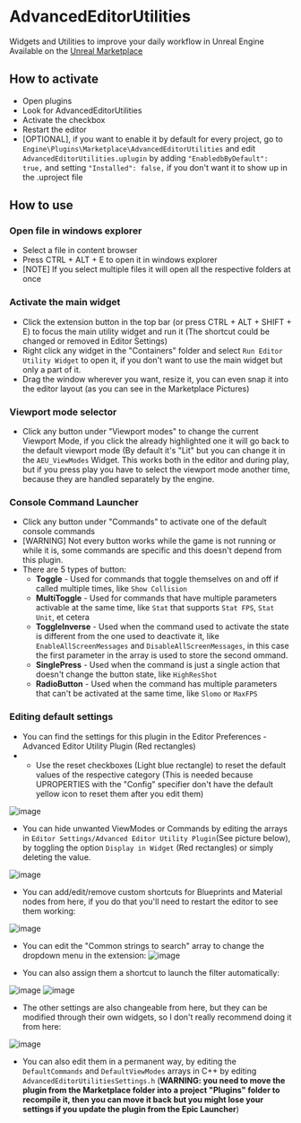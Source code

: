 # AdvancedEditorUtilities
Widgets and Utilities to improve your daily workflow in Unreal Engine
Available on the [Unreal Marketplace](https://unrealengine.com/marketplace/en-US/product/f375645593fc4d909bf8c79b9f64a066)


## How to activate
* Open plugins
* Look for AdvancedEditorUtilities
* Activate the checkbox
* Restart the editor
* [OPTIONAL], if you want to enable it by default for every project, go to `Engine\Plugins\Marketplace\AdvancedEditorUtilities` and edit `AdvancedEditorUtilities.uplugin` by adding `"EnabledbByDefault": true,` and setting `"Installed": false,` if you don't want it to show up in the .uproject file

## How to use

### Open file in windows explorer
* Select a file in content browser
* Press CTRL + ALT + E to open it in windows explorer
* [NOTE] If you select multiple files it will open all the respective folders at once

### Activate the main widget
* Click the extension button in the top bar (or press CTRL + ALT + SHIFT + E) to focus the main utility widget and run it (The shortcut could be changed or removed in Editor Settings)
* Right click any widget in the "Containers" folder and select `Run Editor Utility Widget` to open it, if you don't want to use the main widget but only a part of it.
* Drag the window wherever you want, resize it, you can even snap it into the editor layout (as you can see in the Marketplace Pictures)

### Viewport mode selector
* Click any button under "Viewport modes" to change the current Viewport Mode, if you click the already highlighted one it will go back to the default viewport mode (By default it's "Lit" but you can change it in the `AEU_ViewModes` Widget. This works both in the editor and during play, but if you press play you have to select the viewport mode another time, because they are handled separately by the engine.

### Console Command Launcher
* Click any button under "Commands" to activate one of the default console commands
* [WARNING] Not every button works while the game is not running or while it is, some commands are specific and this doesn't depend from this plugin.
* There are 5 types of button:
  * **Toggle** - Used for commands that toggle themselves on and off if called multiple times, like `Show Collision`
  * **MultiToggle** - Used for commands that have multiple parameters activable at the same time, like `Stat` that supports `Stat FPS`, `Stat Unit`, et cetera
  * **ToggleInverse** - Used when the command used to activate the state is different from the one used to deactivate it, like `EnableAllScreenMessages` and `DisableAllScreenMessages`, in this case the first parameter in the array is used to store the second ommand.
  * **SinglePress** - Used when the command is just a single action that doesn't change the button state, like `HighResShot`
  * **RadioButton** - Used when the command has multiple parameters that can't be activated at the same time, like `Slomo` or `MaxFPS`

### Editing default settings
* You can find the settings for this plugin in the Editor Preferences - Advanced Editor Utility Plugin (Red rectangles)
* * Use the reset checkboxes (Light blue rectangle) to reset the default values of the respective category (This is needed because UPROPERTIES with the "Config" specifier don't have the default yellow icon to reset them after you edit them)

![image](https://github.com/Ares9323/AdvancedEditorUtilities/assets/46932745/0dd62f82-64d7-4447-8d01-0feb8cddc622)

* You can hide unwanted ViewModes or Commands by editing the arrays in `Editor Settings/Advanced Editor Utility Plugin`(See picture below), by toggling the option `Display in Widget` (Red rectangles) or simply deleting the value.

![image](https://github.com/Ares9323/AdvancedEditorUtilities/assets/46932745/5501472a-136c-43a1-abc9-8a1dfdc3c980)

* You can add/edit/remove custom shortcuts for Blueprints and Material nodes from here, if you do that you'll need to restart the editor to see them working:

![image](https://github.com/Ares9323/AdvancedEditorUtilities/assets/46932745/e2bc595a-f3eb-4b4f-b95c-23e683c67956)

* You can edit the "Common strings to search" array to change the dropdown menu in the extension:
![image](https://github.com/Ares9323/AdvancedEditorUtilities/assets/46932745/fa39e338-751c-4ca3-9f77-377307a98cdc)

* You can also assign them a shortcut to launch the filter automatically:

![image](https://github.com/Ares9323/AdvancedEditorUtilities/assets/46932745/c6fcac36-1fdd-47d8-8d23-b165a4690a91) ![image](https://github.com/Ares9323/AdvancedEditorUtilities/assets/46932745/8ef72dbf-08b9-49ac-b1ba-473c7108667a)

  
* The other settings are also changeable from here, but they can be modified through their own widgets, so I don't really recommend doing it from here:

![image](https://github.com/Ares9323/AdvancedEditorUtilities/assets/46932745/f7712a7a-24a0-4625-914c-dbad4dbed712)

* You can also edit them in a permanent way, by editing the `DefaultCommands` and `DefaultViewModes` arrays in C++ by editing `AdvancedEditorUtilitiesSettings.h` (**WARNING: you need to move the plugin from the Marketplace folder into a project "Plugins" folder to recompile it, then you can move it back but you might lose your settings if you update the plugin from the Epic Launcher**)
